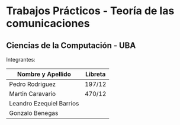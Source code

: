 # Trabajos Prácticos - Teoría de las comunicaciones #
## Ciencias de la Computación - UBA ##

Integrantes:

| Nombre y Apellido | Libreta |
| ----------------  |  -------|
| Pedro Rodriguez   | 197/12  |
| Martin Caravario  | 470/12  |
| Leandro Ezequiel Barrios |   |
| Gonzalo Benegas |   |
